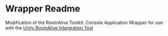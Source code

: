 # Wrapper Readme

Modification of the RoomAlive Toolkit. Console Application Wrapper for use with the [Unity RoomAlive Intergration Tool]()
